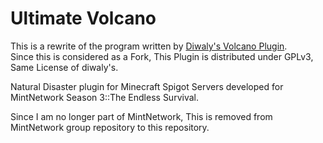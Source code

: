 # Ultimate Volcano
This is a rewrite of the program written by [Diwaly's Volcano Plugin](https://bitbucket.org/diwaly/volcano/src/default/).  
Since this is considered as a Fork, This Plugin is distributed under GPLv3, Same License of diwaly's.  
  
Natural Disaster plugin for Minecraft Spigot Servers developed for MintNetwork Season 3::The Endless Survival.  
  
Since I am no longer part of MintNetwork, This is removed from MintNetwork group repository to this repository.
